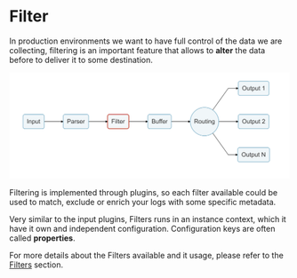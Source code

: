 # Filter

In production environments we want to have full control of the data we are collecting, filtering is an important feature that allows to **alter** the data before to deliver it to some destination.

![](../.gitbook/assets/logging_pipeline_filter%20%281%29%20%282%29%20%282%29%20%282%29%20%282%29%20%282%29%20%282%29%20%282%29.png)

Filtering is implemented through plugins, so each filter available could be used to match, exclude or enrich your logs with some specific metadata.

Very similar to the input plugins, Filters runs in an instance context, which it have it own and independent configuration. Configuration keys are often called **properties**.

For more details about the Filters available and it usage, please refer to the [Filters](../filter/) section.

